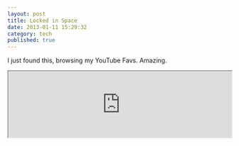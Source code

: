 ```yaml
---
layout: post
title: Locked in Space
date: 2013-01-11 15:29:32
category: tech
published: true
---
```


I just found this, browsing my YouTube Favs. Amazing.<br>
<div class="media-object-wrapper-16-9">
<iframe class="media-object" width="100%" src="http://player.vimeo.com/video/57094153"></iframe>
</div>